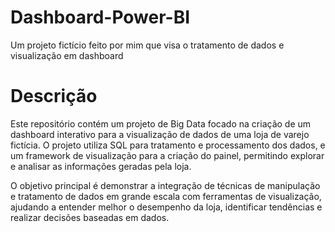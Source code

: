 # Dashboard-Power-BI
Um projeto fictício feito por mim que visa o tratamento de dados e visualização em dashboard

# Descrição
Este repositório contém um projeto de Big Data focado na criação de um dashboard interativo para a visualização de dados de uma loja de varejo fictícia. O projeto utiliza SQL para tratamento e processamento dos dados, e um framework de visualização para a criação do painel, permitindo explorar e analisar as informações geradas pela loja.

O objetivo principal é demonstrar a integração de técnicas de manipulação e tratamento de dados em grande escala com ferramentas de visualização, ajudando a entender melhor o desempenho da loja, identificar tendências e realizar decisões baseadas em dados.
